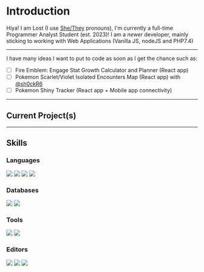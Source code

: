 # Introduction
Hiya! I am Lost (I use [She/They](https://en.pronouns.page/@Lost167) pronouns), I'm currently a full-time Programmer Analyst Student (est. 2023)! I am a *newer* developer, mainly sticking to working with Web Applications (Vanilla JS, nodeJS and PHP7.4)

---

I have many ideas I want to put to code as soon as I get the chance such as:
- [ ] Fire Emblem: Engage Stat Growth Calculator and Planner (React app)
- [ ] Pokemon Scarlet/Violet Isolated Encounters Map (React app) with [@sh0ckR6](https://github.com/sh0ckR6)
- [ ] Pokemon Shiny Tracker (React app + Mobile app connectivity)

---

## Current Project(s)


---
## Skills

### Languages

![](https://img.shields.io/badge/LANG-JavaScript-informational?colorA=181B20&style=for-the-badge&logo=javascript&logoColor=white&color=552586)
![](https://img.shields.io/badge/LANG-PHP-informational?colorA=181B20&style=for-the-badge&logo=php&logoColor=white&color=552586)
![](https://img.shields.io/badge/LANG-Java-informational?colorA=181B20&style=for-the-badge&logo=openjdk&logoColor=white&color=552586)
![](https://img.shields.io/badge/LANG-C%23-informational?colorA=181B20&style=for-the-badge&logo=c-sharp&logoColor=white&color=552586)

### Databases

![](https://img.shields.io/badge/Database-MySQL-informational?colorA=181B20&style=for-the-badge&logo=mysql&logoColor=white&color=6A359C)
![](https://img.shields.io/badge/Database-MongoDB-informational?colorA=181B20&style=for-the-badge&logo=mongodb&logoColor=white&color=6A359C)

### Tools

![](https://img.shields.io/badge/TOOLS-Node.js-informational?colorA=181B20&style=for-the-badge&logo=node.js&logoColor=white&color=804FB3)
![](https://img.shields.io/badge/TOOLS-React-informational?colorA=181B20&style=for-the-badge&logo=react&logoColor=white&color=804FB3)

### Editors

![](https://img.shields.io/badge/IDE-Visual%20Studio%20Code-informational?colorA=181B20&style=for-the-badge&logo=visual-studio-code&logoColor=white&color=9969C7)
![](https://img.shields.io/badge/IDE-Net%20Beans-informational?colorA=181B20&style=for-the-badge&logo=apache-netbeans-IDE&logoColor=white&color=9969C7)
![](https://img.shields.io/badge/IDE-Visual%20Studio-informational?colorA=181B20&style=for-the-badge&logo=visual-studio&logoColor=white&color=9969C7)

<!--
**Lost167/Lost167** is a ✨ _special_ ✨ repository because its `README.md` (this file) appears on your GitHub profile.

Here are some ideas to get you started:

- 🔭 I’m currently working on ...
- 🌱 I’m currently learning ...
- 👯 I’m looking to collaborate on ...
- 🤔 I’m looking for help with ...
- 💬 Ask me about ...
- 📫 How to reach me: ...
- 😄 Pronouns: ...
- ⚡ Fun fact: ...
-->
